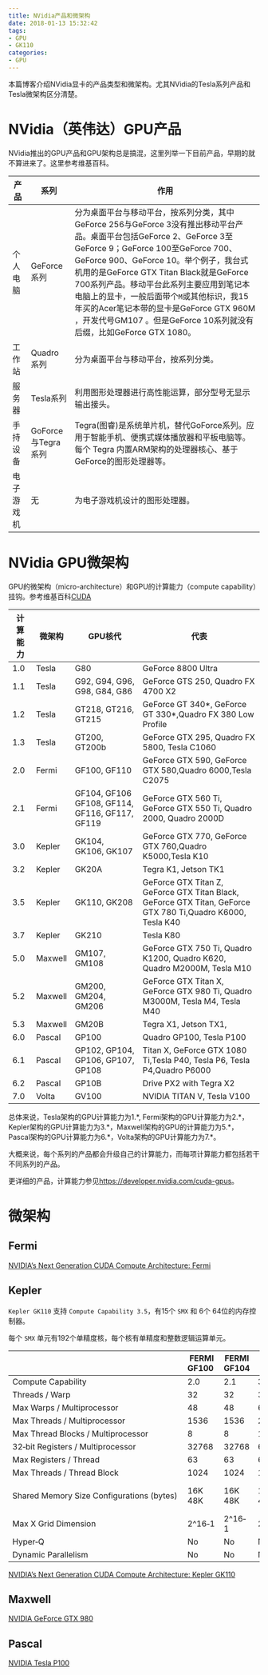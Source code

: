```yaml
---
title: NVidia产品和微架构
date: 2018-01-13 15:32:42
tags:
- GPU
- GK110
categories:
- GPU
---
```


本篇博客介绍NVidia显卡的产品类型和微架构。尤其NVidia的Tesla系列产品和Tesla微架构区分清楚。
<!--more-->
# NVidia（英伟达）GPU产品

NVidia推出的GPU产品和GPU架构总是搞混，这里列举一下目前产品，早期的就不算进来了。这里参考维基百科。

|产品|系列|作用|
|-----|----|----|
|个人电脑|GeForce系列|分为桌面平台与移动平台，按系列分类，其中GeForce 256与GeForce 3没有推出移动平台产品。桌面平台包括GeForce 2、GeForce 3至GeForce 9；GeForce 100至GeForce 700、GeForce 900、GeForce 10。举个例子，我台式机用的是GeForce GTX Titan Black就是GeForce 700系列产品。移动平台此系列主要应用到笔记本电脑上的显卡，一般后面带个`M`或其他标识，我15年买的Acer笔记本带的显卡是GeForce GTX 960M ，开发代号GM107  。但是GeForce 10系列就没有后缀，比如GeForce GTX 1080。|
|工作站| Quadro系列|分为桌面平台与移动平台，按系列分类。|
|服务器| Tesla系列|利用图形处理器进行高性能运算，部分型号无显示输出接头。|
|手持设备|GoForce与Tegra系列|Tegra(图睿)是系统单片机，替代GoForce系列。应用于智能手机、便携式媒体播放器和平板电脑等。每个 Tegra 内置ARM架构的处理器核心、基于GeForce的图形处理器等。|
|电子游戏机|无|为电子游戏机设计的图形处理器。|

# NVidia GPU微架构

GPU的微架构（micro-architecture）和GPU的计算能力（compute capability）挂钩。参考维基百科[CUDA](https://en.wikipedia.org/wiki/CUDA)


|计算能力|微架构|GPU核代|代表|
|--------|------|-------|----|
|1.0|Tesla|G80|GeForce 8800 Ultra|
|1.1|Tesla|G92, G94, G96, G98, G84, G86|GeForce GTS 250, Quadro FX 4700 X2|
|1.2|Tesla|GT218, GT216, GT215|GeForce GT 340*, GeForce GT 330*,Quadro FX 380 Low Profile|
|1.3|Tesla|GT200, GT200b|GeForce GTX 295, Quadro FX 5800, Tesla C1060|
|2.0|Fermi|GF100, GF110|GeForce GTX 590, GeForce GTX 580,Quadro 6000,Tesla C2075|
|2.1|Fermi|GF104, GF106 GF108, GF114, GF116, GF117, GF119|GeForce GTX 560 Ti, GeForce GTX 550 Ti, Quadro 2000, Quadro 2000D|
|3.0|Kepler|GK104, GK106, GK107|GeForce GTX 770, GeForce GTX 760,Quadro K5000,Tesla K10|
|3.2|Kepler|GK20A|Tegra K1, Jetson TK1|
|3.5|Kepler|GK110, GK208|GeForce GTX Titan Z, GeForce GTX Titan Black, GeForce GTX Titan, GeForce GTX 780 Ti,Quadro K6000, Tesla K40|
|3.7|Kepler|GK210|Tesla K80|
|5.0|Maxwell|GM107, GM108|GeForce GTX 750 Ti, Quadro K1200, Quadro K620, Quadro M2000M, Tesla M10|
|5.2|Maxwell|GM200, GM204, GM206|GeForce GTX Titan X, GeForce GTX 980 Ti, Quadro M3000M, Tesla M4, Tesla M40|
|5.3|Maxwell|GM20B|Tegra X1, Jetson TX1,|
|6.0|Pascal|GP100|Quadro GP100, Tesla P100|
|6.1|Pascal|GP102, GP104, GP106, GP107, GP108| Titan X, GeForce GTX 1080 Ti,Tesla P40, Tesla P6, Tesla P4,Quadro P6000|
|6.2|Pascal|GP10B|Drive PX2 with Tegra X2 |
|7.0|Volta|GV100|NVIDIA TITAN V, Tesla V100|

总体来说，Tesla架构的GPU计算能力为1.\*, Fermi架构的GPU计算能力为2.\*，Kepler架构的GPU计算能力为3.\*，Maxwell架构的GPU的计算能力为5.\*，Pascal架构的GPU计算能力为6.\*，Volta架构的GPU计算能力为7.\*。

大概来说，每个系列的产品都会升级自己的计算能力，而每项计算能力都包括若干不同系列的产品。

更详细的产品，计算能力参见<https://developer.nvidia.com/cuda-gpus>。

# 微架构

## Fermi


[NVIDIA’s Next Generation CUDA Compute Architecture: Fermi](https://www.nvidia.com/content/pdf/fermi_white_papers/nvidia_fermi_compute_architecture_whitepaper.pdf)

## Kepler

`Kepler GK110` 支持 `Compute Capability 3.5`，有15个 `SMX` 和 6个 64位的内存控制器。

每个 `SMX` 单元有192个单精度核，每个核有单精度和整数逻辑运算单元。


| |FERMI GF100 | FERMI GF104 | KEPLER GK104 | KEPLER GK110|
|-| -----------|-------------|--------------| ------------|
|Compute Capability | 2.0 | 2.1 | 3.0 | 3.5 |
|Threads / Warp | 32 | 32 | 32 | 32|
|Max Warps / Multiprocessor | 48 | 48 | 64 | 64|
|Max Threads / Multiprocessor | 1536 | 1536 | 2048 | 2048|
|Max Thread Blocks / Multiprocessor | 8 | 8 | 16 | 16|
|32‐bit Registers / Multiprocessor | 32768 | 32768 | 65536 | 65536|
|Max Registers / Thread | 63 | 63 | 63 | 255|
|Max Threads / Thread Block | 1024 | 1024 | 1024 | 1024|
|Shared Memory Size Configurations (bytes) | 16K 48K| 16K 48K | 16K 32K 48K | 16K 32K 48K|
|Max X Grid Dimension | 2^16‐1 | 2^16‐1 | 2^32‐1 | 2^32‐1|
|Hyper‐Q  | No | No | No | Yes|
|Dynamic Parallelism | No | No | No | Yes|



[NVIDIA’s Next Generation CUDA Compute Architecture: Kepler GK110](https://www.nvidia.com/content/PDF/kepler/NVIDIA-Kepler-GK110-Architecture-Whitepaper.pdf)


## Maxwell

[NVIDIA GeForce GTX 980](https://international.download.nvidia.com/geforce-com/international/pdfs/GeForce_GTX_980_Whitepaper_FINAL.PDF)

## Pascal

[NVIDIA Tesla P100](https://images.nvidia.com/content/pdf/tesla/whitepaper/pascal-architecture-whitepaper.pdf)